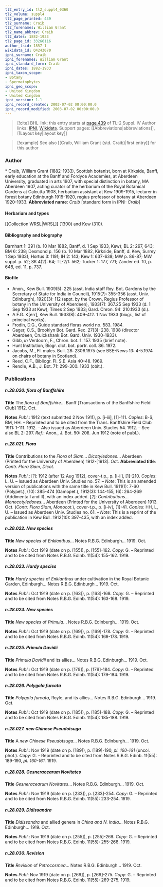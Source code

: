 ```yaml
---
tl2_entry_id: tl2_suppl4_0360
tl2_volume: suppl4
tl2_page_printed: 439
tl2_surname: Craib
tl2_forenames: William Grant
tl2_name_abbrev: Craib
tl2_dates: 1882-1933
tl2_page_id: 33266116
author_lsid: 1857-1
wikidata_id: Q4243070
ipni_surname: Craib
ipni_forenames: William Grant
ipni_standard_form: Craib
ipni_dates: 1882-1933
ipni_taxon_scope: 
- Botany
- Spermatophytes
ipni_geo_scope: 
- United Kingdom
- United Kingdom
ipni_version: 1.1
ipni_record_created: 2003-07-02 00:00:00.0
ipni_record_modified: 2003-07-02 00:00:00.0
---
```


> [!cite] BHL link: this entry starts at [page 439](https://www.biodiversitylibrary.org/page/33266116) of TL-2 Suppl. IV
> Author links: [IPNI](https://www.ipni.org/a/1857-1), [Wikidata](https://www.wikidata.org/wiki/Q4243070). Support pages: [[Abbreviations|abbreviations]], [[Layout key|layout key]]

> [!example] See also [[Craib, William Grant {std. Craib}|first entry]] for this author

### Author

\* Craib, William Grant (1882-1933), Scottish botanist, born at Kirkside, Banff, early education at the Banff and Fordyce Academies, at Aberdeen University, graduated in arts 1907, with special distinction in botany, MA Aberdeen 1907, acting curator of the herbarium of the Royal Botanical Gardens at Calcutta 1908, herbarium assistant at Kew 1909-1915, lecturer in forest botany Edinburgh 1915-1920, regius professor of botany at Aberdeen 1920-1933. 
**Abbreviated name**: *Craib* \[standard form in IPNI: *Craib*\]

#### Herbarium and types

[[Collection WRSL|WRSL]] (1300) and Kew (310).

#### Bibliography and biography

Barnhart 1: 391 (b. 10 Mar 1882, Banff, d. 1 Sep 1933, Kew); BL 2: 297, 643; BM 6: 238; Desmond p. 156 (b. 10 Mar 1882, Kirkside, Banff, d. Kew, Surrey 1 Sep 1933); Hortus 3: 1191; IH 2: 143; Kew 1: 637-638; MW p. 86-87; MW suppl. p. 52; SK 4(2): 64; TL-2/1: 562; Tucker 1: 177, 771; Zander ed. 10, p. 648, ed. 11, p. 737.

#### Biofile

- Anon., Kew Bull. 1909(5): 225 (asst. India staff Roy. Bot. Gardens by the Secretary of State for India in Council), 1915(7): 355-356 (asst. Univ. Edinburgh), 1920(3): 112 (appt. by the Crown, Regius Professor of botany in the University of Aberdeen), 1933(7): 367.25 Sep 1933 (d. 1 Sep 1933 at Kew); Times 2 Sep 1933; Gard. Chron. 94: 210.1933 (d.).
- A.F.G. K\[err\], Kew Bull. 1933(8): 409-412. 1 Nov 1933 (biogr., list of principal works).
- Frodin, D.G., Guide standard floras world no. 583. 1984.
- Gager, C.S., Brooklyn Bot. Gard. Rec. 27(3): 238. 1938 (director Aberdeen, Cruickshank Bot. Gard. Univ. 1930-1933).
- Gibb, *in* Verdoorn, F., Chron. bot. 1: 157. 1935 (brief note).
- Hunt Institution, Biogr. dict. bot. portr. coll. 86. 1972.
- Jacobs, M., Fl. males. Bull. 28: 2306.1975 (see BSE-News 13: 4-5.1974 on chairs of botany in Scotland).
- Reed, C.F., Bibliogr. Fl. S.E. Asia 40-48. 1969.
- Rendle, A.B., J. Bot. 71: 299-300. 1933 (obit.).

### Publications

##### n.28.020. flora of Banffshire

**Title**
The *flora of Banffshire*... Banff \[Transactions of the Banffshire Field Club\] 1912. Oct.

**Notes**
*Publ*.: 1912 (text submitted 2 Nov 1911), p. \[i-iii\], \[1\]-111. *Copies*: B-S, BM, HH. – Reprinted and to be cited from the Trans. Banffshire Field Club 1911: 1-111. 1912. – Also issued as Aberdeen Univ. Studies 54. 1912. – See also BL 2: 297.
*Ref*.: Anon., J. Bot. 50: 208. Jun 1912 (note of publ.).

##### n.28.021. Flora

**Title**
Contributions to the *Flora* of *Siam... Dicotyledones*... Aberdeen (Printed for the University of Aberdeen) 1912-\[1913\]. Oct.
**Abbreviated title**: *Contr. Flora Siam, Dicot.*

**Notes**
*Publ*.: \[*1*\]: 1912 (after 12 Aug 1912), cover-t.p., p. \[i-ii\], \[1\]-210. *Copies*: L, U. – Issued as Aberdeen Univ. Studies no. 57. – *Note*: This is an amended version of publications with the same title in Kew Bull. 1911(1): 7-60 (Polypet.), (10): 385-474 (Gamopet.), 1912(3): 144-155, (6): 264-269 (Addimenta I and II), with an index added.
\[*2*\]: *Contributions... Monocotyledones*... Aberdeen (Printed for the University of Aberdeen) 1913. Oct. (*Contr. Flora Siam, Monocot.*), cover-t.p., p. \[i-iv\], \[1\]-41. *Copies*: HH, L, U. – Issued as Aberdeen Univ. Studies no. 61. – *Note*: This is a reprint of the publication in Kew Bull. 1912(10): 397-435, with an index added.

##### n.28.022. New species

**Title**
*New species* of *Enkianthus*... Notes R.B.G. Edinburgh... 1919. Oct.

**Notes**
*Publ*.: Oct 1919 (date on p. \[155\]), p. \[155\]-162. *Copy*: G. – Reprinted and to be cited from Notes R.B.G. Edinb. 11(54): 155-162. 1919.

##### n.28.023. Hardy species

**Title**
*Hardy species* of *Enkianthus* under cultivation in the Royal Botanic Garden, Edinburgh... Notes R.B.G. Edinburgh... 1919. Oct.

**Notes**
*Publ*.: Oct 1919 (date on p. \[163\]), p. \[163\]-168. *Copy*: G. – Reprinted and to be cited from Notes R.B.G. Edinb. 11(54): 163-168. 1919.

##### n.28.024. New species

**Title**
*New species* of *Primula*... Notes R.B.G. Edinburgh... 1919. Oct.

**Notes**
*Publ*.: Oct 1919 (date on p. \[169\]), p. \[169\]-178. *Copy*: G. – Reprinted and to be cited from Notes R.B.G. Edinb. 11(54): 169-178. 1919.

##### n.28.025. Primula Davidii

**Title**
*Primula Davidii* and its allies... Notes R.B.G. Edinburgh... 1919. Oct.

**Notes**
*Publ*.: Oct 1919 (date on p. \[179\]), p. \[179\]-184. *Copy*: G. – Reprinted and to be cited from Notes R.B.G. Edinb. 11(54): 179-184. 1919.

##### n.28.026. Polygala furcata

**Title**
*Polygala furcata*, Royle, and its allies... Notes R.B.G. Edinburgh... 1919. Oct.

**Notes**
*Publ*.: Oct 1919 (date on p. \[185\]), p. \[185\]-188. *Copy*: G. – Reprinted and to be cited from Notes R.B.G. Edinb. 11(54): 185-188. 1919.

##### n.28.027. new Chinese Pseudotsuga

**Title**
A *new Chinese Pseudotsuga*... Notes R.B.G. Edinburgh... 1919. Oct.

**Notes**
*Publ*.: Nov 1919 (date on p. \[189\]), p. \[189\]-190, *pl. 160-161* (uncol. phot.). *Copy*: G. – Reprinted and to be cited from Notes R.B.G. Edinb. 11(55): 189-190, *pl. 160-161.* 1919.

##### n.28.028. Gesneracearum Novitates

**Title**
*Gesneracearum Novitates*... Notes R.B.G. Edinburgh... 1919. Oct.

**Notes**
*Publ*.: Nov 1919 (date on p. \[233\]), p. \[233\]-254. *Copy*: G. – Reprinted and to be cited from Notes R.B.G. Edinb. 11(55): 233-254. 1919.

##### n.28.029. Didissandra

**Title**
*Didissandra* and allied genera in *China and N. India*... Notes R.B.G. Edinburgh... 1919. Oct.

**Notes**
*Publ*.: Nov 1919 (date on p. \[255\]), p. \[255\]-268. *Copy*: G. – Reprinted and to be cited from Notes R.B.G. Edinb. 11(55): 255-268. 1919.

##### n.28.030. Revision

**Title**
*Revision* of *Petrocosmea*... Notes R.B.G. Edinburgh... 1919. Oct.

**Notes**
*Publ*: Nov 1919 (date on p. \[269\]), p. \[269\]-275. *Copy*: G. – Reprinted and to be cited from Notes R.B.G. Edinb. 11(55): 269-275. 1919.

